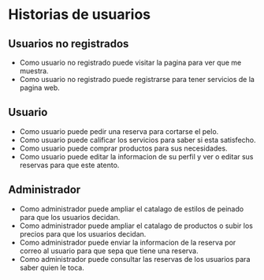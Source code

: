 # Historias de usuarios

## Usuarios no registrados
- Como usuario no registrado puede visitar la pagina para ver que me muestra.
- Como usuario no registrado puede registrarse para tener servicios de la pagina web.

## Usuario
- Como usuario puede pedir una reserva para cortarse el pelo.
- Como usuario puede calificar los servicios para saber si esta satisfecho.
- Como usuario puede comprar productos para sus necesidades.
- Como usuario puede editar la informacion de su perfil y ver o editar sus reservas para que este atento.

## Administrador
- Como administrador puede ampliar el catalago de estilos de peinado para que los usuarios decidan.
- Como administrador puede ampliar el catalago de productos o subir los precios para que los usuarios decidan.
- Como administrador puede enviar la informacion de la reserva por correo al usuario para que sepa que tiene una reserva.
- Como administrador puede consultar las reservas de los usuarios para saber quien le toca.
